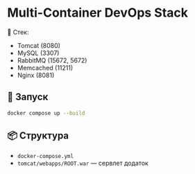 # Multi-Container DevOps Stack

🧱 Стек:
- Tomcat (8080)
- MySQL (3307)
- RabbitMQ (15672, 5672)
- Memcached (11211)
- Nginx (8081)

## 🚀 Запуск

```bash
docker compose up --build
```

## 📦 Структура
- `docker-compose.yml`
- `tomcat/webapps/ROOT.war` — сервлет додаток
